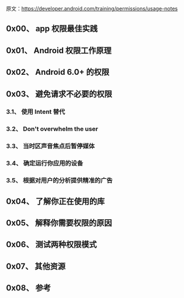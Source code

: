原文：https://developer.android.com/training/permissions/usage-notes

## 0x00、 app 权限最佳实践

## 0x01、 Android 权限工作原理
## 0x02、 Android 6.0+ 的权限
## 0x03、 避免请求不必要的权限
### 3.1、 使用 Intent 替代
### 3.2、 Don't overwhelm the user
### 3.3、 当时区声音焦点后暂停媒体
### 3.4、 确定运行你应用的设备
### 3.5、 根据对用户的分析提供精准的广告
## 0x04、 了解你正在使用的库
## 0x05、 解释你需要权限的原因
## 0x06、 测试两种权限模式
## 0x07、 其他资源
## 0x08、 参考

